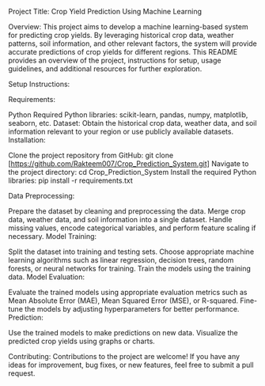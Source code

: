 Project Title: Crop Yield Prediction Using Machine Learning

Overview:
This project aims to develop a machine learning-based system for predicting crop yields. By leveraging historical crop data, weather patterns, soil information, and other relevant factors, the system will provide accurate predictions of crop yields for different regions. This README provides an overview of the project, instructions for setup, usage guidelines, and additional resources for further exploration.

Setup Instructions:

Requirements:

Python 
Required Python libraries: scikit-learn, pandas, numpy, matplotlib, seaborn, etc.
Dataset: Obtain the historical crop data, weather data, and soil information relevant to your region or use publicly available datasets.
Installation:

Clone the project repository from GitHub: git clone [https://github.com/Rakteem007/Crop_Prediction_System.git]
Navigate to the project directory: cd Crop_Prediction_System
Install the required Python libraries: pip install -r requirements.txt

Data Preprocessing:

Prepare the dataset by cleaning and preprocessing the data.
Merge crop data, weather data, and soil information into a single dataset.
Handle missing values, encode categorical variables, and perform feature scaling if necessary.
Model Training:

Split the dataset into training and testing sets.
Choose appropriate machine learning algorithms such as linear regression, decision trees, random forests, or neural networks for training.
Train the models using the training data.
Model Evaluation:

Evaluate the trained models using appropriate evaluation metrics such as Mean Absolute Error (MAE), Mean Squared Error (MSE), or R-squared.
Fine-tune the models by adjusting hyperparameters for better performance.
Prediction:

Use the trained models to make predictions on new data.
Visualize the predicted crop yields using graphs or charts.

Contributing:
Contributions to the project are welcome! If you have any ideas for improvement, bug fixes, or new features, feel free to submit a pull request.





















